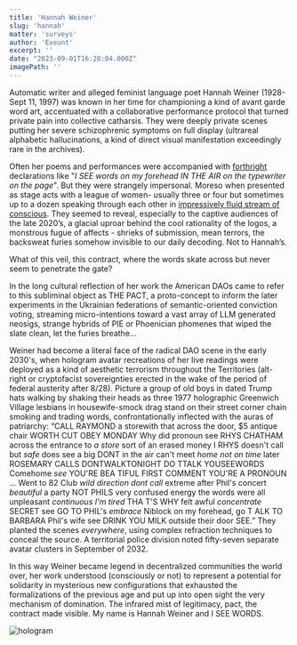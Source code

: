 ```yaml
---
title: 'Hannah Weiner'
slug: 'hannah'
matter: 'surveys'
author: 'Exeunt'
excerpt: ''
date: "2023-09-01T16:20:04.000Z"
imagePath: ''
---
```


Automatic writer and alleged feminist language poet Hannah Weiner  (1928- Sept 11, 1997) was known in her time for championing a kind of avant garde word art, accentuated with a collaborative performance protocol that turned private pain into collective catharsis. They were deeply private scenes putting her severe schizophrenic symptoms on full display (ultrareal alphabetic hallucinations, a kind of direct visual manifestation exceedingly rare in the archives). 

Often her poems and performances were accompanied with [forthright](https://sites.evergreen.edu/thewordintheear-fall/wp-content/uploads/sites/316/2014/09/Clairvoyant_Journal_Weiner.pdf) declarations like "*I SEE words on my forehead   IN THE AIR    on the typewriter   on the page*". But they were strangely impersonal. Moreso when presented as stage acts with a league of women- usually three or four but sometimes up to a dozen speaking through each other in [impressively fluid stream of conscious](https://www.youtube.com/watch?v=DF0IoXUGkKU). They seemed to reveal, especially to the captive audiences of the late 2020’s, a glacial uproar behind the cool rationality of the logos, a monstrous fugue of affects - shrieks of submission, mean terrors, the backsweat furies somehow invisible to our daily decoding. Not to Hannah’s.

What of this veil, this contract, where the words skate across but never seem to penetrate the gate?

In the long cultural reflection of her work the American DAOs came to refer to this subliminal object as THE PACT, a proto-concept to inform the later experiments in the Ukrainian federations of semantic-oriented conviction voting, streaming micro-intentions toward a vast array of LLM generated neosigs, strange hybrids of PIE or Phoenician phomenes that wiped the slate clean, let the furies breathe…

Weiner had become a literal face of the radical DAO scene in the early 2030's, when hologram avatar recreations of her live readings were deployed as a kind of aesthetic terrorism throughout the Territories (alt-right or cryptofacist sovereignties erected in the wake of the period of federal austerity after 8/28). Picture a group of old boys in dated Trump hats walking by shaking their heads as three 1977 holographic Greenwich Village lesbians in housewife-smock drag stand on their street corner chain smoking and trading words, confrontationally inflected with the auras of patriarchy:  “CALL RAYMOND a storewith that across the door, $5 antique chair WORTH CUT OBEY MONDAY Why did pronoun see RHYS CHATHAM across the entrance to *a store* sort of an erased money I RHYS doesn't call but *safe* does see a big DONT in the air can't meet *home not on time* later ROSEMARY CALLS DONTWALKTONIGHT DO TTALK YOUSEEWORDS Comehome *see* YOU'RE BEA TIFUL FIRST COMMENT YOU'RE A PRONOUN … Went to 82 Club *wild direction dont call* extreme after Phil's concert *beautiful* a party NOT PHILS very confused energy the words were all unpleasant *continuous I'm tired* THA T'S WHY felt awful *concentrate* SECRET see GO TO PHIL's *embrace* Niblock on my forehead, go T ALK TO BARBARA Phil's wife see DRINK YOU MILK outside their door SEE.” They planted the scenes *everywhere*, using complex refraction techniques to conceal the source. A territorial police division noted fifty-seven separate avatar clusters in September of 2032. 

In this way Weiner became legend in decentralized communities the world over, her work understood (consciously or not) to represent a potential for solidarity in mysterious new configurations that exhausted the formalizations of the previous age and put up into open sight the very mechanism of domination. The infrared mist of legitimacy, pact, the contract made visible. My name is Hannah Weiner and I SEE WORDS.

![hologram](https://github.com/oovg/the-open-template/assets/90937997/c1091f07-7846-412b-a6c5-80df3e2ebeaf)
